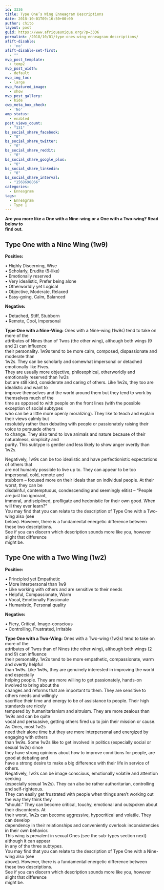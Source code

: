 ```yaml
---
id: 3336
title: Type One’s Wing Enneagram Descriptions
date: 2018-10-01T09:16:50+00:00
author: chito
layout: post
guid: https://www.afriqueunique.org/?p=3336
permalink: /2018/10/01/type-ones-wing-enneagram-descriptions/
afift-disable:
  - 'no'
afift-disable-set-first:
  - ""
mvp_post_template:
  - temp2
mvp_post_width:
  - default
mvp_img_loc:
  - large
mvp_featured_image:
  - show
mvp_post_gallery:
  - hide
cwp_meta_box_check:
  - 'No'
amp_status:
  - enabled
post_views_count:
  - "131"
bs_social_share_facebook:
  - "0"
bs_social_share_twitter:
  - "0"
bs_social_share_reddit:
  - "0"
bs_social_share_google_plus:
  - "0"
bs_social_share_linkedin:
  - "0"
bs_social_share_interval:
  - "1568698866"
categories:
  - Enneagram
tags:
  - Enneagram
  - Type 1
---
```

**Are you more like a One with a Nine-wing or a One with a Two-wing? Read below to**  
**find out.**

## Type One with a Nine Wing (1w9)

**Positive:**

• Highly Discerning, Wise  
• Scholarly, Erudite (5-like)  
• Emotionally reserved  
• Very idealistic, Prefer being alone  
• Otherworldly yet Logical  
• Objective, Moderate, Relaxed  
• Easy-going, Calm, Balanced

**Negative:**

• Detached, Stiff, Stubborn  
• Remote, Cool, Impersonal

**Type One with a Nine-Wing:** Ones with a Nine-wing (1w9s) tend to take on more of the  
attributes of Nines than of Twos (the other wing), although both wings (9 and 2) can influence  
their personality. 1w9s tend to be more calm, composed, dispassionate and moderate than  
1w2s. They can be scholarly and somewhat impersonal or detached emotionally like Fives.  
They are usually more objective, philosophical, otherworldly and emotionally reserved than 1w2s  
but are still kind, considerate and caring of others. Like 1w2s, they too are idealistic and want to  
improve themselves and the world around them but they tend to work by themselves much of the  
time as opposed to with people on the front lines (with the possible exception of social subtypes  
who can be a little more openly moralizing). They like to teach and explain their views calmly but  
resolutely rather than debating with people or passionately raising their voice to persuade others  
to change. They also tend to love animals and nature because of their naturalness, simplicity and  
purity. This subtype is gentler and less likely to show anger overtly than 1w2s.

Negatively, 1w9s can be too idealistic and have perfectionistic expectations of others that  
are not humanly possible to live up to. They can appear to be too impersonal, cold, remote and  
stubborn – focused more on their ideals than on individual people. At their worst, they can be  
disdainful, contemptuous, condescending and seemingly elitist – “People are just too ignorant,  
immoral, undisciplined, profligate and hedonistic for their own good. When will they ever learn?”  
You may find that you can relate to the description of Type One with a Two-wing also (see  
below). However, there is a fundamental energetic difference between these two descriptions.  
See if you can discern which description sounds more like you, however slight that difference  
might be.

## Type One with a Two Wing (1w2)

**Positive:**

• Principled yet Empathetic  
• More Interpersonal than 1w9  
• Like working with others and are sensitive to their needs  
• Helpful, Compassionate, Warm  
• Vocal, Emotionally Passionate  
• Humanistic, Personal quality

**Negative:**

• Fiery, Critical, Image-conscious  
• Controlling, Frustrated, Irritable

**Type One with a Two-Wing:** Ones with a Two-wing (1w2s) tend to take on more of the  
attributes of Twos than of Nines (the other wing), although both wings (2 and 9) can influence  
their personality. 1w2s tend to be more empathetic, compassionate, warm and overtly helpful  
than 1w9s. Like 1w9s, they are genuinely interested in improving the world and especially  
helping people. They are more willing to get passionately, hands-on involved to bring about the  
changes and reforms that are important to them. They are sensitive to others needs and willingly  
sacrifice their time and energy to be of assistance to people. Their high standards are nicely  
tempered by humanitarianism and altruism. They are more zealous than 1w9s and can be quite  
vocal and persuasive, getting others fired up to join their mission or cause. As Ones, most 1w2s  
need their alone time but they are more interpersonal and energized by engaging with others  
than 1w9s. Some 1w2s like to get involved in politics (especially social or sexual 1w2s) since  
they have strong opinions about how to improve conditions for people, are good at debating and  
have a strong desire to make a big difference with their life in service of others.  
Negatively, 1w2s can be image conscious, emotionally volatile and attention seeking  
(especially sexual 1w2s). They can also be rather authoritarian, controlling and self-righteous.  
They can easily get frustrated with people when things aren’t working out the way they think they  
“should.” They can become critical, touchy, emotional and outspoken about their discontents. At  
their worst, 1w2s can become aggressive, hypocritical and volatile. They can develop  
dependency in their relationships and conveniently overlook inconsistencies in their own behavior.  
This wing is prevalent in sexual Ones (see the sub-types section next) although it can appear  
in any of the three subtypes.  
You may find that you can relate to the description of Type One with a Nine-wing also (see  
above). However, there is a fundamental energetic difference between these two descriptions.  
See if you can discern which description sounds more like you, however slight that difference  
might be.

&nbsp;